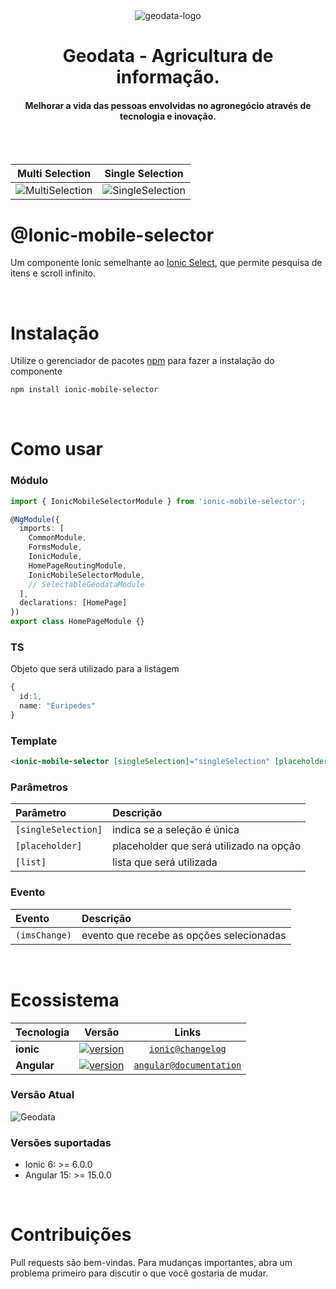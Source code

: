 <div align="center">
  <img src="https://www.geodata.com.br/wp-content/uploads/2019/07/Logo-Menor.png" alt="geodata-logo" width="" height=""/>
  <br>
</div>

<div align="center">
  <h1>Geodata - Agricultura de informação.</h1>
</div>

<div align="center">
  <h4>Melhorar a vida das pessoas envolvidas no agronegócio através de tecnologia e inovação.</h4>
</div>

<br>
<br>

|Multi Selection| Single Selection |
| -------------- | ---------------- |
|![MultiSelection](https://media.giphy.com/media/C3y0GeppcXbAukDJfC/giphy.gif)| ![SingleSelection](https://media3.giphy.com/media/4xZqxPYYmhvZ70GfaI/giphy.gif)|

# @Ionic-mobile-selector
Um componente Ionic semelhante ao [Ionic Select](https://ionicframework.com/docs/api/components/select/Select/), que permite pesquisa de itens e scroll infinito.

<br>

# Instalação

Utilize o gerenciador de pacotes [npm](https://www.npmjs.com/) para fazer a instalação do componente

```bash
npm install ionic-mobile-selector
```
<br>

# Como usar

### Módulo

```typescript
import { IonicMobileSelectorModule } from 'ionic-mobile-selector';

@NgModule({
  imports: [
    CommonModule,
    FormsModule,
    IonicModule,
    HomePageRoutingModule,
    IonicMobileSelectorModule,
    // SelectableGeodataModule
  ],
  declarations: [HomePage]
})
export class HomePageModule {}
```

### TS

Objeto que será utilizado para a listagem

```typescript
{
  id:1,
  name: "Euripedes"
}
```

### Template

```html
<ionic-mobile-selector [singleSelection]="singleSelection" [placeholder]="placeholder"  [list]="list" (imsChange)="imsChange($event)"></ionic-mobile-selector>

```

### Parâmetros

| Parâmetro         | Descrição |
| :--------         | :-------- |
| `[singleSelection]` | indica se a seleção é única|
| `[placeholder]` | placeholder que será utilizado na opção|
| `[list]` | lista que será utilizada |

### Evento
| Evento         | Descrição |
| :--------         | :-------- |
| `(imsChange)` | evento que recebe as opções selecionadas|

<br>

# Ecossistema

| Tecnologia    | Versão                                                        | Links  |
| -------       | -------                                                       | :-----:|
| **ionic**     | [![version](https://badgen.net/badge/version/v6.0.0/blue)](https://ionicframework.com/docs/) | [`ionic@changelog`](https://ionicframework.com/docs/) |
| **Angular**   | [![version](https://badgen.net/badge/version/v15.0.0/blue)](https://angular.io/) | [`angular@documentation`](https://angular.io/) |


### Versão Atual
![Geodata](https://img.shields.io/badge/style-v3.1.1-green?style=for-the-badge&label=ionic-mobile-selector)

### Versões suportadas

* Ionic 6: >= 6.0.0
* Angular 15: >= 15.0.0

<br>

# Contribuições

Pull requests são bem-vindas. Para mudanças importantes, abra um problema primeiro
para discutir o que você gostaria de mudar.

